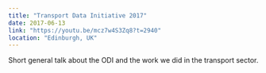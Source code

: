 ```yaml
---
title: "Transport Data Initiative 2017"
date: 2017-06-13
link: "https://youtu.be/mcz7w4S3Zq8?t=2940"
location: "Edinburgh, UK"
---
```


Short general talk about the ODI and the work we did in the transport sector.
